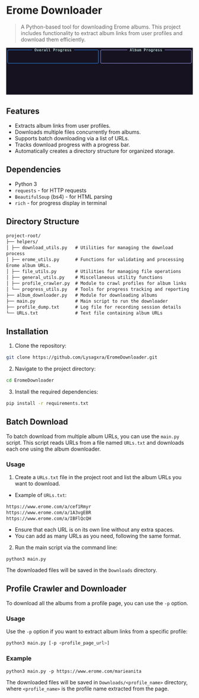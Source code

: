 # Erome Downloader

> A Python-based tool for downloading Erome albums. This project includes functionality to extract album links from user profiles and download them efficiently.

![Demo](https://github.com/Lysagxra/EromeDownloader/blob/f272207ad92373e2a7b48c12a2c093cf7ae175aa/misc/DemoV2.gif)

## Features

- Extracts album links from user profiles.
- Downloads multiple files concurrently from albums.
- Supports batch downloading via a list of URLs.
- Tracks download progress with a progress bar.
- Automatically creates a directory structure for organized storage.

## Dependencies

- Python 3
- `requests` - for HTTP requests
- `BeautifulSoup` (bs4) - for HTML parsing
- `rich` - for progress display in terminal

## Directory Structure

```
project-root/
├── helpers/
│ ├── download_utils.py   # Utilities for managing the download process
│ ├── erome_utils.py      # Functions for validating and processing Erome album URLs.
│ ├── file_utils.py       # Utilities for managing file operations
│ ├── general_utils.py    # Miscellaneous utility functions
│ ├── profile_crawler.py  # Module to crawl profiles for album links
│ └── progress_utils.py   # Tools for progress tracking and reporting
├── album_downloader.py   # Module for downloading albums
├── main.py               # Main script to run the downloader
├── profile_dump.txt      # Log file for recording session details
└── URLs.txt              # Text file containing album URLs
```

## Installation

1. Clone the repository:

```bash
git clone https://github.com/Lysagxra/EromeDownloader.git
```

2. Navigate to the project directory:

```bash
cd EromeDownloader
```

3. Install the required dependencies:

```bash
pip install -r requirements.txt
```

## Batch Download

To batch download from multiple album URLs, you can use the `main.py` script. This script reads URLs from a file named `URLs.txt` and downloads each one using the album downloader.

### Usage

1. Create a `URLs.txt` file in the project root and list the album URLs you want to download.

- Example of `URLs.txt`:

```
https://www.erome.com/a/cef1Rmyr
https://www.erome.com/a/1A3vgEBR
https://www.erome.com/a/IBFlQcQH
```

- Ensure that each URL is on its own line without any extra spaces.
- You can add as many URLs as you need, following the same format.

2. Run the main script via the command line:

```
python3 main.py
```

The downloaded files will be saved in the `Downloads` directory.

## Profile Crawler and Downloader

To download all the albums from a profile page, you can use the `-p` option.

### Usage

Use the `-p` option if you want to extract album links from a specific profile:

```bash
python3 main.py [-p <profile_page_url>]
```

### Example

```
python3 main.py -p https://www.erome.com/marieanita
```

The downloaded files will be saved in `Downloads/<profile_name>` directory, where `<profile_name>` is the profile name extracted from the page.
